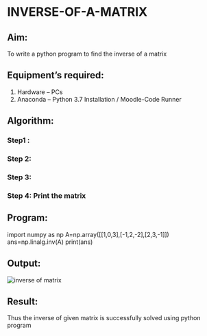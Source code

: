 # INVERSE-OF-A-MATRIX
## Aim:
To write a python program to find the inverse of a matrix
## Equipment’s required:
1. 	Hardware – PCs
2. 	Anaconda – Python 3.7 Installation / Moodle-Code Runner
## Algorithm:
### Step1 : 
### Step 2: 
### Step 3: 
### Step 4: Print the matrix

## Program:
import numpy as np
A=np.array([[1,0,3],[-1,2,-2],[2,3,-1]])
ans=np.linalg.inv(A)
print(ans)
## Output:
![inverse of matrix](https://user-images.githubusercontent.com/93427254/143906126-22fccfce-c926-4c9a-96c7-12f58f26b3af.png)


## Result:
Thus the inverse of given matrix is successfully solved using python program

